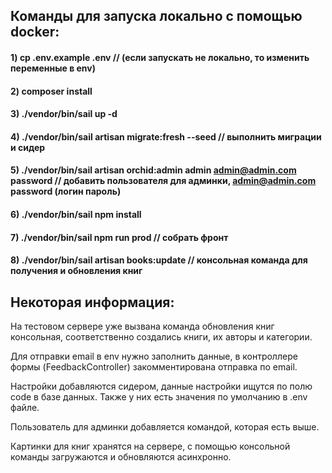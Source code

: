 ## Команды для запуска локально с помощью docker:

#### 1) cp .env.example .env  // (если запускать не локально, то изменить переменные в env)


#### 2) composer install


#### 3) ./vendor/bin/sail up -d


#### 4) ./vendor/bin/sail artisan migrate:fresh --seed  // выполнить миграции и сидер


#### 5) ./vendor/bin/sail artisan orchid:admin admin admin@admin.com password  // добавить пользователя для админки, admin@admin.com password (логин пароль)


#### 6) ./vendor/bin/sail npm install


#### 7) ./vendor/bin/sail npm run prod  // собрать фронт


#### 8) ./vendor/bin/sail artisan books:update  // консольная команда для получения и обновления книг

## Некоторая информация:

На тестовом сервере уже вызвана команда обновления книг консольная, соответственно создались книги, их авторы и категории.

Для отправки email в env нужно заполнить данные, в контроллере формы (FeedbackController) закомментирована отправка по email.

Настройки добавляются сидером, данные настройки ищутся по полю code в базе данных. Также у них есть значения по умолчанию в .env файле.

Пользователь для админки добавляется командой, которая есть выше.

Картинки для книг хранятся на сервере, с помощью консольной команды загружаются и обновляются асинхронно.
